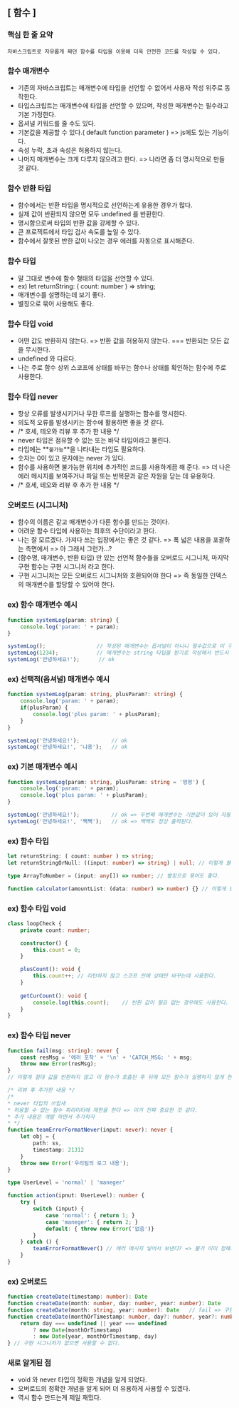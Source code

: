 ## [ 함수 ]

### 핵심 한 줄 요약
    자바스크립트로 자유롭게 짜던 함수를 타입을 이용해 더욱 안전한 코드를 작성할 수 있다.


### 함수 매개변수
- 기존의 자바스크립트는 매개변수에 타입을 선언할 수 없어서 사용자 작성 위주로 동작한다.
- 타입스크립트는 매개변수에 타입을 선언할 수 있으며, 작성한 매개변수는 필수라고 기본 가정한다.
- 옵셔널 키워드를 줄 수도 있다.
- 기본값을 제공할 수 있다.( default function parameter ) => js에도 있는 기능이다.
- 속성 누락, 초과 속성은 허용하지 않는다.
- 나머지 매개변수는 크게 다루지 않으려고 한다. => 나라면 좀 더 명시적으로 만들 것 같다.

### 함수 반환 타입
- 함수에서는 반환 타입을 명시적으로 선언하는게 유용한 경우가 많다.
- 실제 값이 반환되지 않으면 모두 undefined 를 반환한다.
- 명시함으로써 타입의 반환 값을 강제할 수 있다.
- 큰 프로젝트에서 타입 검사 속도를 높일 수 있다.
- 함수에서 잘못된 반한 값이 나오는 경우 에러를 자동으로 표시해준다.

### 함수 타입
- 말 그대로 변수에 함수 형태의 타입을 선언할 수 있다.
- ex) let returnString: ( count: number ) => string;
- 매개변수를 설명하는데 보기 좋다.
- 별칭으로 묶어 사용해도 좋다.

### 함수 타입 void
- 어떤 값도 반환하지 않는다. => 반환 값을 허용하지 않는다. === 반환되는 모든 값을 무시한다.
- undefined 와 다르다.
- 나는 주로 함수 상위 스코프에 상태를 바꾸는 함수나 상태를 확인하는 함수에 주로 사용한다.

### 함수 타입 never
- 항상 오류를 발생시키거나 무한 루프를 실행하는 함수를 명시한다.
- 의도적 오류를 발생시키는 함수에 활용하면 좋을 것 같다.
- /* 호세, 테오와 리뷰 후 추가 한 내용 */
- never 타입은 점유할 수 없는 또는 바닥 타입이라고 불린다.
- 타입에는 **`불가능`**을 나타내는 타입도 필요하다.
- 숫자는 0이 있고 문자에는 never 가 있다.
- 함수를 사용하면 불가능한 위치에 추가적인 코드를 사용하게끔 해 준다. => 더 나은 에러 메시지를 보여주거나 파일 또는 반복문과 같은 자원을 닫는 데 유용하다.
- /* 호세, 테오와 리뷰 후 추가 한 내용 */

### 오버로드 (시그니처)
- 함수의 이름은 같고 매개변수가 다른 함수를 만드는 것이다. 
- 어려운 함수 타입에 사용하는 최후의 수단이라고 한다.
- 나는 잘 모르겠다. 가져다 쓰는 입장에서는 좋은 것 같다. => 폭 넓은 내용을 포괄하는 측면에서 => 아 그래서 그런가...?
- (함수명, 매개변수, 반환 타입) 만 있는 선언적 함수들을 오버로드 시그니처, 마지막 구현 함수는 구현 시그니처 라고 한다.
- 구현 시그니처는 모든 오버로드 시그니처와 호환되어야 한다 => 즉 동일한 인덱스의 매개변수를 할당할 수 있어야 한다.

### ex) 함수 매개변수 예시
```typescript
function systemLog(param: string) {
    console.log('param: ' + param);
}

systemLog();                // 작성된 매개변수는 옵셔널이 아니니 필수값으로 이 구문은 실행되지 않는다
systemLog(1234);            // 매개변수는 string 타입을 받기로 작성해서 반드시 string이 와야 한다.
systemLog('안녕하세요!');      // ok
```

### ex) 선택적(옵셔널) 매개변수 예시
```typescript
function systemLog(param: string, plusParam?: string) {
    console.log('param: ' + param);
    if(plusParam) {
        console.log('plus param: ' + plusParam);
    }
}

systemLog('안녕하세요!');          // ok
systemLog('안녕하세요!', '냐옹');   // ok
```

### ex) 기본 매개변수 예시
```typescript
function systemLog(param: string, plusParam: string = '멍멍') {
    console.log('param: ' + param);
    console.log('plus param: ' + plusParam);
}

systemLog('안녕하세요!');          // ok => 두번째 매개변수는 기본값이 있어 자동 string | undefined 타입이 된다
systemLog('안녕하세요!', '짹짹');   // ok => 짹짹도 정상 출력된다.
```

### ex) 함수 타입
```typescript
let returnString: ( count: number ) => string;
let returnStringOrNull: ((input: number) => string) | null; // 이렇게 쓸 수도 있다.

type ArrayToNumber = (input: any[]) => number; // 별칭으로 묶어도 좋다.

function calculator(amountList: (data: number) => number) {} // 이렇게 보니까 강력하다.
```

### ex) 함수 타입 void
```typescript
class loopCheck {
    private count: number;

    constructor() {
        this.count = 0;
    }

    plusCount(): void {
        this.count++; // 리턴하지 않고 스코프 안에 상태만 바꾸는데 사용한다. 
    }
    
    getCurCount(): void {
        console.log(this.count);    // 반환 값이 필요 없는 경우에도 사용한다.
    }
}
```

### ex) 함수 타입 never
```typescript
function fail(msg: string): never {
    const resMsg = '에러 포착' + '\n' + 'CATCH_MSG: ' + msg; 
    throw new Error(resMsg);
}
// 이렇게 절대 값을 반환하지 않고 이 함수가 호출된 후 뒤에 모든 함수가 실행하지 않게 한다.

/* 리뷰 후 추가한 내용 */
/*
* never 타입의 쓰임새
* 허용할 수 없는 함수 파라미터에 제한을 한다 => 이거 진짜 중요한 것 같다.
* 추가 내용은 개발 하면서 추가하자
* */
function teamErrorFormatNever(input: never): never {
    let obj = {
        path: ss,
        timestamp: 21312
    }
    throw new Error('우리팀의 로그 내용');
}

type UserLevel = 'normal' | 'maneger' 

function action(ipnut: UserLevel): number {
    try {
        switch (input) {
            case 'normal': { return 1; }
            case 'maneger': { return 2; }
            default: { throw new Error('없음')}
        }
    } catch () {
        teamErrorFormatNever() // 에러 메시지 넣어서 보낸다? => 불가 이미 정해져 있는 포맷이 있기 때문에
    }
}

```

### ex) 오버로드
```typescript
function createDate(timestamp: number): Date                                    // 오버로드 시그니처
function createDate(month: number, day: number, year: number): Date             // 오버로드 시그니처
function createDate(month: string, year: number): Date   // fail => 구현 시그니처에 매개변수 인덱스와 동일한 타입이어야 한다.
function createDate(monthOrTimestamp: number, day?: number, year?: number) {    // 구현 시그니처 => 모든 오버로드 시그니처와 호환되어야 한다.
    return day === undefined || year === undefined
        ? new Date(monthOrTimestamp)
        : new Date(year, monthOrTimestamp, day)
} // 구현 시그니처가 없으면 사용할 수 없다.
```

### 새로 알게된 점
- void 와 never 타입의 정확한 개념을 알게 되었다.
- 오버로드의 정확한 개념을 알게 되어 더 유용하게 사용할 수 있겠다.
- 역시 함수 만드는게 제일 재밌다.
